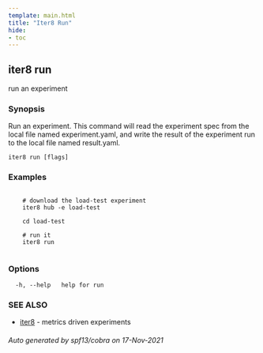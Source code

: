 ```yaml
---
template: main.html
title: "Iter8 Run"
hide:
- toc
---
```


## iter8 run

run an experiment

### Synopsis

Run an experiment. This command will read the experiment spec from the local file named experiment.yaml, and write the result of the experiment run to the local file named result.yaml.

```
iter8 run [flags]
```

### Examples

```

	# download the load-test experiment
	iter8 hub -e load-test
	
	cd load-test

	# run it
	iter8 run
	
```

### Options

```
  -h, --help   help for run
```

### SEE ALSO

* [iter8](iter8.md)	 - metrics driven experiments

###### Auto generated by spf13/cobra on 17-Nov-2021
